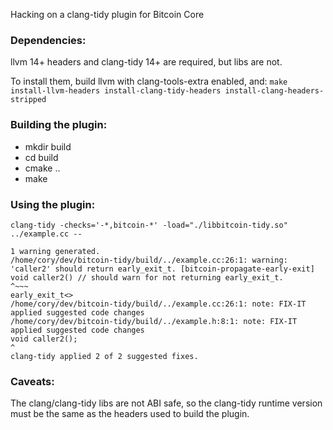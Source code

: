 Hacking on a clang-tidy plugin for Bitcoin Core

### Dependencies:
llvm 14+ headers and clang-tidy 14+ are required, but libs are not.

To install them, build llvm with clang-tools-extra enabled, and:
`make install-llvm-headers install-clang-tidy-headers install-clang-headers-stripped`

### Building the plugin:
- mkdir build
- cd build
- cmake ..
- make

### Using the plugin:
`clang-tidy -checks='-*,bitcoin-*' -load="./libbitcoin-tidy.so" ../example.cc --`

```
1 warning generated.
/home/cory/dev/bitcoin-tidy/build/../example.cc:26:1: warning: 'caller2' should return early_exit_t. [bitcoin-propagate-early-exit]
void caller2() // should warn for not returning early_exit_t.
^~~~
early_exit_t<>
/home/cory/dev/bitcoin-tidy/build/../example.cc:26:1: note: FIX-IT applied suggested code changes
/home/cory/dev/bitcoin-tidy/build/../example.h:8:1: note: FIX-IT applied suggested code changes
void caller2();
^
clang-tidy applied 2 of 2 suggested fixes.
```

### Caveats:

The clang/clang-tidy libs are not ABI safe, so the clang-tidy runtime version
must be the same as the headers used to build the plugin.
